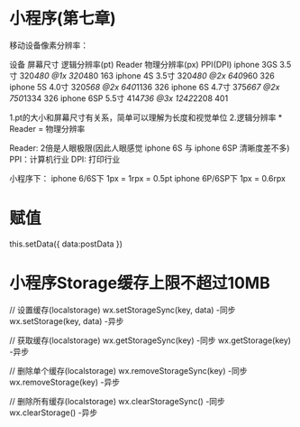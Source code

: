 # 小程序(第七章)


移动设备像素分辨率：

设备		屏幕尺寸   逻辑分辨率(pt)   Reader   物理分辨率(px)   PPI(DPI)
iphone 3GS    3.5寸      320*480          @1x       320*480         163
iphone 4S     3.5寸      320*480          @2x       640*960         326
iphone 5S     4.0寸      320*568          @2x       640*1136        326
iphone 6S     4.7寸      375*667          @2x       750*1334        326
iphone 6SP    5.5寸      414*736          @3x       1242*2208       401


1.pt的大小和屏幕尺寸有关系，简单可以理解为长度和视觉单位
2.逻辑分辨率 * Reader = 物理分辨率


Reader: 2倍是人眼极限(因此人眼感觉 iphone 6S 与 iphone 6SP 清晰度差不多)
PPI：计算机行业
DPI: 打印行业


小程序下：
iphone 6/6S下    1px = 1rpx = 0.5pt
iphone 6P/6SP下  1px = 0.6rpx






# 赋值
this.setData({
	data:postData
})



# 小程序Storage缓存上限不超过10MB

// 设置缓存(localstorage)
wx.setStorageSync(key, data)    -同步
wx.setStorage(key, data)        -异步


// 获取缓存(localstorage)
wx.getStorageSync(key)          -同步
wx.getStorage(key)              -异步


// 删除单个缓存(localstorage)
wx.removeStorageSync(key)       -同步
wx.removeStorage(key)           -异步


// 删除所有缓存(localstorage)
wx.clearStorageSync()           -同步
wx.clearStorage()               -异步
